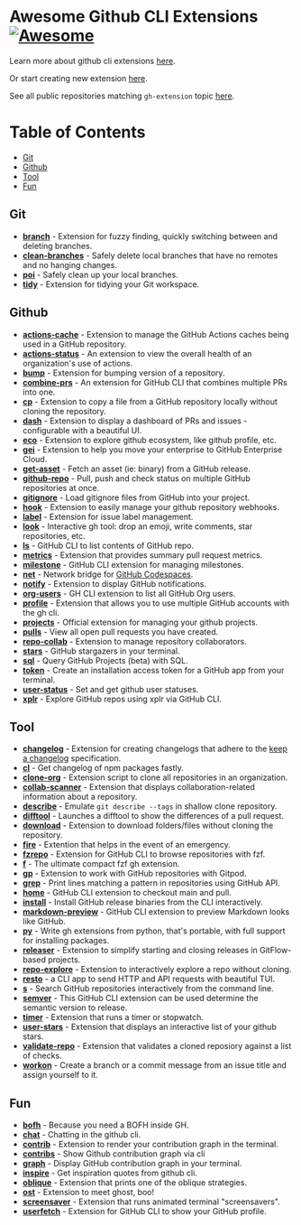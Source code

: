 # Awesome Github CLI Extensions [![Awesome](https://awesome.re/badge.svg)](https://awesome.re)

Learn more about github cli extensions [here](https://cli.github.com).

Or start creating new extension [here](https://docs.github.com/en/github-cli/github-cli/creating-github-cli-extensions).

See all public repositories matching `gh-extension` topic [here](https://github.com/topics/gh-extension).

Table of Contents
=================
* [Git](#git)
* [Github](#github)
* [Tool](#tool)
* [Fun](#fun)

## Git
* [**branch**](https://github.com/mislav/gh-branch) - Extension for fuzzy finding, quickly switching between and deleting branches.
* [**clean-branches**](https://github.com/davidraviv/gh-clean-branches) - Safely delete local branches that have no remotes and no hanging changes.
* [**poi**](https://github.com/seachicken/gh-poi) - Safely clean up your local branches.
* [**tidy**](https://github.com/HaywardMorihara/gh-tidy) - Extension for tidying your Git workspace.

## Github
* [**actions-cache**](https://github.com/actions/gh-actions-cache) - Extension to manage the GitHub Actions caches being used in a GitHub repository.
* [**actions-status**](https://github.com/rsese/gh-actions-status) - An extension to view the overall health of an organization's use of actions.
* [**bump**](https://github.com/johnmanjiro13/gh-bump) - Extension for bumping version of a repository.
* [**combine-prs**](https://github.com/rnorth/gh-combine-prs) - An extension for GitHub CLI that combines multiple PRs into one.
* [**cp**](https://github.com/mislav/gh-cp) - Extension to copy a file from a GitHub repository locally without cloning the repository.
* [**dash**](https://github.com/dlvhdr/gh-dash) - Extension to display a dashboard of PRs and issues - configurable with a beautiful UI.
* [**eco**](https://github.com/thatvegandev/gh-eco) - Extension to explore github ecosystem, like github profile, etc.
* [**gei**](https://github.com/github/gh-gei) - Extension to help you move your enterprise to GitHub Enterprise Cloud.
* [**get-asset**](https://github.com/chmouel/gh-get-asset) - Fetch an asset (ie: binary) from a GitHub release.
* [**github-repo**](https://github.com/sarumaj/gh-gr) - Pull, push and check status on multiple GitHub repositories at once.
* [**gitignore**](https://github.com/garnertb/gh-gitignore) - Load gitignore files from GitHub into your project.
* [**hook**](https://github.com/lucasmelin/gh-hook) - Extension to easily manage your github repository webhooks.
* [**label**](https://github.com/heaths/gh-label) - Extension for issue label management.
* [**look**](https://github.com/LangLangBart/gh-look) - Interactive gh tool: drop an emoji, write comments, star repositories, etc.
* [**ls**](https://github.com/wuwe1/gh-ls) - GitHub CLI to list contents of GitHub repo.
* [**metrics**](https://github.com/hectcastro/gh-metrics) - Extension that provides summary pull request metrics.
* [**milestone**](https://github.com/valeriobelli/gh-milestone) - GitHub CLI extension for managing milestones.
* [**net**](https://github.com/github/gh-net) - Network bridge for [GitHub Codespaces](https://github.com/features/codespaces).
* [**notify**](https://github.com/meiji163/gh-notify) - Extension to display GitHub notifications.
* [**org-users**](https://github.com/yermulnik/gh-org-users) - GH CLI extension to list all GitHub Org users.
* [**profile**](https://github.com/gabe565/gh-profile) - Extension that allows you to use multiple GitHub accounts with the gh cli.
* [**projects**](https://github.com/github/gh-projects) - Official extension for managing your github projects.
* [**pulls**](https://github.com/AaronMoat/gh-pulls) - View all open pull requests you have created.
* [**repo-collab**](https://github.com/mislav/gh-repo-collab) - Extension to manage repository collaborators.
* [**stars**](https://github.com/aymanbagabas/gh-stars) - GitHub stargazers in your terminal.
* [**sql**](https://github.com/KOBA789/gh-sql) -  Query GitHub Projects (beta) with SQL.
* [**token**](https://github.com/Link-/gh-token) -  Create an installation access token for a GitHub app from your terminal.
* [**user-status**](https://github.com/vilmibm/gh-user-status) - Set and get github user statuses.
* [**xplr**](https://github.com/sayanarijit/gh-xplr) - Explore GitHub repos using xplr via GitHub CLI.

## Tool
* [**changelog**](https://github.com/chelnak/gh-changelog) - Extension for creating changelogs that adhere to the [keep a changelog](https://keepachangelog.com/en/1.0.0/) specification.
* [**cl**](https://github.com/tmkx/gh-cl) - Get changelog of npm packages fastly.
* [**clone-org**](https://github.com/matt-bartel/gh-clone-org) - Extension script to clone all repositories in an organization.
* [**collab-scanner**](https://github.com/nicokosi/gh-collab-scanner) - Extension that displays collaboration-related information about a repository.
* [**describe**](https://github.com/proudust/gh-describe) - Emulate `git describe --tags` in shallow clone repository. 
* [**difftool**](https://github.com/speedyleion/gh-difftool) - Launches a difftool to show the differences of a pull request.
* [**download**](https://github.com/yuler/gh-download) - Extension to download folders/files without cloning the repository.
* [**fire**](https://github.com/maximousblk/gh-fire) - Extention that helps in the event of an emergency.
* [**fzrepo**](https://github.com/sheepla/gh-fzrepo) - Extension for GitHub CLI to browse repositories with fzf.
* [**f**](https://github.com/gennaro-tedesco/gh-f) - The ultimate compact fzf gh extension.
* [**gp**](https://github.com/gitpod-io/gh-gp) - Extension to work with GitHub repositories with Gitpod.
* [**grep**](https://github.com/k1LoW/gh-grep) - Print lines matching a pattern in repositories using GitHub API.
* [**home**](https://github.com/norwd/gh-home) - GitHub CLI extension to checkout main and pull.
* [**install**](https://github.com/redraw/gh-install) - Install GitHub release binaries from the CLI interactively.
* [**markdown-preview**](https://github.com/yusukebe/gh-markdown-preview) - GitHub CLI extension to preview Markdown looks like GitHub.
* [**py**](https://github.com/JessicaTegner/gh-py) - Write gh extensions from python, that's portable, with full support for installing packages.
* [**releaser**](https://github.com/carlsberg/gh-releaser) - Extension to simplify starting and closing releases in GitFlow-based projects.
* [**repo-explore**](https://github.com/samcoe/gh-repo-explore) - Extension to interactively explore a repo without cloning.
* [**resto**](https://github.com/abdfnx/gh-resto) - a CLI app to send HTTP and API requests with beautiful TUI.
* [**s**](https://github.com/gennaro-tedesco/gh-s) - Search GitHub repositories interactively from the command line.
* [**semver**](https://github.com/koozz/gh-semver) - This GitHub CLI extension can be used determine the semantic version to release.
* [**timer**](https://github.com/anmalkov/gh-timer) - Extension that runs a timer or stopwatch.
* [**user-stars**](https://github.com/korosuke613/gh-user-stars) - Extension that displays an interactive list of your github stars.
* [**validate-repo**](https://github.com/govindsme/gh-validate-repo) - Extension that validates a cloned reposiory against a list of checks.
* [**workon**](https://github.com/chmouel/gh-workon/) - Create a branch or a commit message from an issue title and assign yourself to it. 

## Fun
* [**bofh**](https://github.com/fundor333/gh-bofh) - Because you need a BOFH inside GH.
* [**chat**](https://github.com/vilmibm/gh-chat) - Chatting in the github cli.
* [**contrib**](https://github.com/mislav/gh-contrib) - Extension to render your contribution graph in the terminal.
* [**contribs**](https://github.com/mintarchit/gh-contribs) - Show Github contribution graph via cli
* [**graph**](https://github.com/kawarimidoll/gh-graph) - Display GitHub contribution graph in your terminal.
* [**inspire**](https://github.com/lakuapik/gh-inspire) - Get inspiration quotes from github cli.
* [**oblique**](https://github.com/vilmibm/gh-oblique) - Extension that prints one of the oblique strategies.
* [**ost**](https://github.com/mattn/gh-ost) - Extension to meet ghost, boo!
* [**screensaver**](https://github.com/vilmibm/gh-screensaver) - Extension that runs animated terminal "screensavers".
* [**userfetch**](https://github.com/sheepla/gh-userfetch) - Extension for GitHub CLI to show your GitHub profile.
